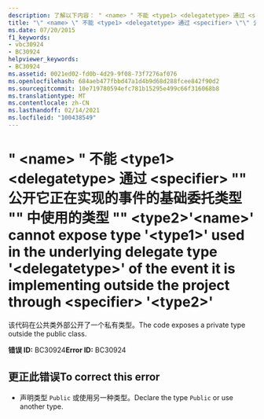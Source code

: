 ```yaml
---
description: 了解以下内容： " <name> " 不能 <type1> <delegatetype> 通过 <specifier> "" 公开它正在实现的事件的基础委托类型 "" 中使用的类型 "" <type2>
title: "\" <name> \" 不能 <type1> <delegatetype> 通过 <specifier> \"\" 公开它正在实现的事件的基础委托类型 \"\" 中使用的类型 \"\" <type2>"
ms.date: 07/20/2015
f1_keywords:
- vbc30924
- BC30924
helpviewer_keywords:
- BC30924
ms.assetid: 0021ed02-fd0b-4d29-9f08-73f7276af076
ms.openlocfilehash: 684aeb477fbbd47a1d4b9d68d288fcee842f90d2
ms.sourcegitcommit: 10e719780594efc781b15295e499c66f316068b8
ms.translationtype: MT
ms.contentlocale: zh-CN
ms.lasthandoff: 02/14/2021
ms.locfileid: "100438549"
---
```

# <a name="name-cannot-expose-type-type1-used-in-the-underlying-delegate-type-delegatetype-of-the-event-it-is-implementing-outside-the-project-through-specifier-type2"></a><span data-ttu-id="28bbb-103">" \<name> " 不能 \<type1> \<delegatetype> 通过 \<specifier> "" 公开它正在实现的事件的基础委托类型 "" 中使用的类型 "" \<type2></span><span class="sxs-lookup"><span data-stu-id="28bbb-103">'\<name>' cannot expose type '\<type1>' used in the underlying delegate type '\<delegatetype>' of the event it is implementing outside the project through \<specifier> '\<type2>'</span></span>

<span data-ttu-id="28bbb-104">该代码在公共类外部公开了一个私有类型。</span><span class="sxs-lookup"><span data-stu-id="28bbb-104">The code exposes a private type outside the public class.</span></span>  
  
 <span data-ttu-id="28bbb-105">**错误 ID:** BC30924</span><span class="sxs-lookup"><span data-stu-id="28bbb-105">**Error ID:** BC30924</span></span>  
  
## <a name="to-correct-this-error"></a><span data-ttu-id="28bbb-106">更正此错误</span><span class="sxs-lookup"><span data-stu-id="28bbb-106">To correct this error</span></span>  
  
- <span data-ttu-id="28bbb-107">声明类型 `Public` 或使用另一种类型。</span><span class="sxs-lookup"><span data-stu-id="28bbb-107">Declare the type `Public` or use another type.</span></span>
